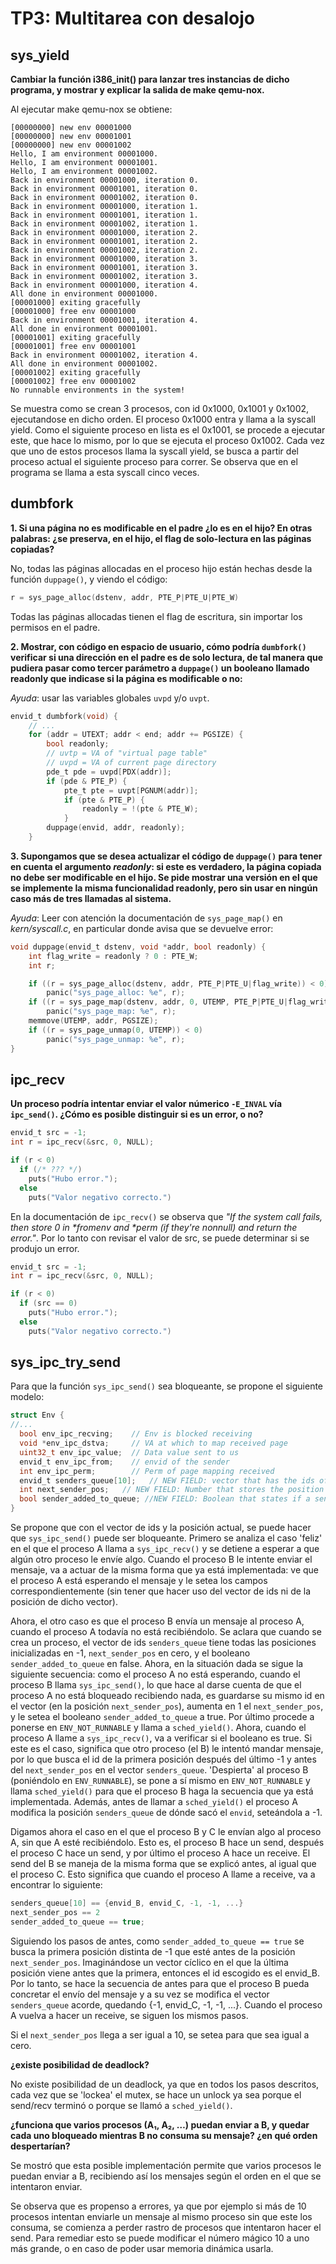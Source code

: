 TP3: Multitarea con desalojo
============================

sys_yield
---------

**Cambiar la función i386_init() para lanzar tres instancias de dicho programa, y mostrar y explicar la salida de make qemu-nox.**

Al ejecutar make qemu-nox se obtiene:

```
[00000000] new env 00001000
[00000000] new env 00001001
[00000000] new env 00001002
Hello, I am environment 00001000.
Hello, I am environment 00001001.
Hello, I am environment 00001002.
Back in environment 00001000, iteration 0.
Back in environment 00001001, iteration 0.
Back in environment 00001002, iteration 0.
Back in environment 00001000, iteration 1.
Back in environment 00001001, iteration 1.
Back in environment 00001002, iteration 1.
Back in environment 00001000, iteration 2.
Back in environment 00001001, iteration 2.
Back in environment 00001002, iteration 2.
Back in environment 00001000, iteration 3.
Back in environment 00001001, iteration 3.
Back in environment 00001002, iteration 3.
Back in environment 00001000, iteration 4.
All done in environment 00001000.
[00001000] exiting gracefully
[00001000] free env 00001000
Back in environment 00001001, iteration 4.
All done in environment 00001001.
[00001001] exiting gracefully
[00001001] free env 00001001
Back in environment 00001002, iteration 4.
All done in environment 00001002.
[00001002] exiting gracefully
[00001002] free env 00001002
No runnable environments in the system!
```
Se muestra como se crean 3 procesos, con id 0x1000, 0x1001 y 0x1002, ejecutandose en dicho orden. El proceso 0x1000 entra y llama a la syscall yield. Como el siguiente proceso en lista es el 0x1001, se procede a ejecutar este, que hace lo mismo, por lo que se ejecuta el proceso 0x1002. Cada vez que uno de estos procesos llama la syscall yield, se busca a partir del proceso actual el siguiente proceso para correr. Se observa que en el programa se llama a esta syscall cinco veces.

dumbfork
--------

**1. Si una página no es modificable en el padre ¿lo es en el hijo? En otras palabras: 
¿se preserva, en el hijo, el flag de solo-lectura en las páginas copiadas?**

No, todas las páginas allocadas en el proceso hijo están hechas desde la función `duppage()`, y viendo el código:

```C
r = sys_page_alloc(dstenv, addr, PTE_P|PTE_U|PTE_W)
```

Todas las páginas allocadas tienen el flag de escritura, sin importar los permisos en el padre.

**2. Mostrar, con código en espacio de usuario, cómo podría `dumbfork()` verificar si una dirección en el padre es de solo lectura,
de tal manera que pudiera pasar como tercer parámetro a `duppage()` un booleano llamado readonly que indicase si la página es modificable o no:**

_Ayuda_: usar las variables globales `uvpd` y/o `uvpt`.

```C
envid_t dumbfork(void) {
    // ...
    for (addr = UTEXT; addr < end; addr += PGSIZE) {
        bool readonly;
        // uvtp = VA of "virtual page table"
        // uvpd = VA of current page directory
        pde_t pde = uvpd[PDX(addr)];
		if (pde & PTE_P) {
			pte_t pte = uvpt[PGNUM(addr)];
			if (pte & PTE_P) {
				readonly = !(pte & PTE_W);
			}
        duppage(envid, addr, readonly);
    }
```

**3. Supongamos que se desea actualizar el código de `duppage()` para tener en cuenta el argumento _readonly_: si este es verdadero,
la página copiada no debe ser modificable en el hijo. Se pide mostrar una versión en el que se implemente la misma funcionalidad readonly,
pero sin usar en ningún caso más de tres llamadas al sistema.**

_Ayuda_: Leer con atención la documentación de `sys_page_map()` en _kern/syscall.c_, en particular donde avisa que se devuelve error:

```C
void duppage(envid_t dstenv, void *addr, bool readonly) {
    int flag_write = readonly ? 0 : PTE_W;
    int r;

	if ((r = sys_page_alloc(dstenv, addr, PTE_P|PTE_U|flag_write)) < 0)
		panic("sys_page_alloc: %e", r);
	if ((r = sys_page_map(dstenv, addr, 0, UTEMP, PTE_P|PTE_U|flag_write)) < 0)
		panic("sys_page_map: %e", r);
	memmove(UTEMP, addr, PGSIZE);
	if ((r = sys_page_unmap(0, UTEMP)) < 0)
		panic("sys_page_unmap: %e", r);
}
```


ipc_recv
--------

**Un proceso podría intentar enviar el valor númerico `-E_INVAL` vía `ipc_send()`. 
¿Cómo es posible distinguir si es un error, o no?**

```C
envid_t src = -1;
int r = ipc_recv(&src, 0, NULL);

if (r < 0)
  if (/* ??? */)
    puts("Hubo error.");
  else
    puts("Valor negativo correcto.")
```

En la documentación de `ipc_recv()` se observa que _"If the system call fails, then store 0 in *fromenv and *perm (if
they're nonnull) and return the error."_. Por lo tanto con revisar el valor de src, se puede determinar si se produjo un error.

```C
envid_t src = -1;
int r = ipc_recv(&src, 0, NULL);

if (r < 0)
  if (src == 0)
    puts("Hubo error.");
  else
    puts("Valor negativo correcto.")
```



sys_ipc_try_send
----------------

Para que la función `sys_ipc_send()` sea bloqueante, se propone el siguiente modelo:

```C
struct Env {
//...
  bool env_ipc_recving;    // Env is blocked receiving
  void *env_ipc_dstva;     // VA at which to map received page
  uint32_t env_ipc_value;  // Data value sent to us
  envid_t env_ipc_from;    // envid of the sender
  int env_ipc_perm;        // Perm of page mapping received
  envid_t senders_queue[10];   // NEW FIELD: vector that has the ids of the processes that are attempting to send.
  int next_sender_pos;   // NEW FIELD: Number that stores the position of the next process to be received.
  bool sender_added_to_queue; //NEW FIELD: Boolean that states if a sender id was added to queue
}
```

Se propone que con el vector de ids y la posición actual, se puede hacer que `sys_ipc_send()` puede ser bloqueante.
Primero se analiza el caso 'feliz' en el que el proceso A llama a `sys_ipc_recv()` y se detiene a esperar a que algún otro proceso le envíe algo.
Cuando el proceso B le intente enviar el mensaje, va a actuar de la misma forma que ya está implementada: ve que el proceso A está esperando el mensaje y le setea los campos correspondientemente (sin tener que hacer uso del vector de ids ni de la posición de dicho vector).

Ahora, el otro caso es que el proceso B envía un mensaje al proceso A, cuando el proceso A todavía no está recibiéndolo. Se aclara que cuando se crea un proceso, el vector de ids `senders_queue` tiene todas las posiciones inicializadas en -1, `next_sender_pos` en cero, y el booleano `sender_added_to_queue` en false. 
Ahora, en la situación dada se sigue la siguiente secuencia: como el proceso A no está esperando, cuando el proceso B llama `sys_ipc_send()`, lo que hace al darse cuenta de que el proceso A no está bloqueado recibiendo nada, es guardarse su mismo id en el vector (en la posición `next_sender_pos`), aumenta en 1 el `next_sender_pos`, y le setea el booleano `sender_added_to_queue` a true. 
Por último procede a ponerse en `ENV_NOT_RUNNABLE` y llama a `sched_yield()`. Ahora, cuando el proceso A llame a `sys_ipc_recv()`, va a verificar si el booleano es true. Si este es el caso, significa que otro proceso (el B) le intentó mandar mensaje, por lo que busca el id de la primera posición después del último -1 y antes del `next_sender_pos` en el vector `senders_queue`.
'Despierta' al proceso B (poniéndolo en `ENV_RUNNABLE`), se pone a sí mismo en `ENV_NOT_RUNNABLE` y llama `sched_yield()` para que el proceso B haga la secuencia que ya está implementada. 
Además, antes de llamar a `sched_yield()` el proceso A modifica la posición `senders_queue` de dónde sacó el `envid`, seteándola a -1.

Digamos ahora el caso en el que el proceso B y C le envían algo al proceso A, sin que A esté recibiéndolo. 
Esto es, el proceso B hace un send, después el proceso C hace un send, y por último el proceso A hace un receive. El send del B se maneja de la misma forma que se explicó antes, al igual que el proceso C. 
Esto significa que cuando el proceso A llame a receive, va a encontrar lo siguiente: 

```C
senders_queue[10] == {envid_B, envid_C, -1, -1, ...}
next_sender_pos == 2
sender_added_to_queue == true;
```

Siguiendo los pasos de antes, como `sender_added_to_queue == true` se busca la primera posición distinta de -1 que esté antes de la posición `next_sender_pos`. 
Imaginándose un vector cíclico en el que la última posición viene antes que la primera, entonces el id escogido es el envid_B. Por lo tanto, se hace la secuencia de antes para que el proceso B pueda concretar el envío del mensaje y a su vez se modifica el vector `senders_queue` acorde,
quedando {-1, envid_C, -1, -1, ...}. Cuando el proceso A vuelva a hacer un receive, se siguen los mismos pasos. 

Si el `next_sender_pos` llega a ser igual a 10, se setea para que sea igual a cero.

**¿existe posibilidad de deadlock?**

No existe posibilidad de un deadlock, ya que en todos los pasos descritos, cada vez que se 'lockea' el mutex, se hace un unlock ya sea porque el send/recv terminó o porque se llamó a `sched_yield()`.

**¿funciona que varios procesos (A₁, A₂, …) puedan enviar a B, y quedar cada uno bloqueado mientras B no consuma su mensaje? ¿en qué orden despertarían?**

Se mostró que esta posible implementación permite que varios procesos le puedan enviar a B, recibiendo así los mensajes según el orden en el que se intentaron enviar.

Se observa que es propenso a errores, ya que por ejemplo si más de 10 procesos intentan enviarle un mensaje al mismo proceso sin que este los consuma, se comienza a perder rastro de procesos que intentaron hacer el send.
Para remediar esto se puede modificar el número mágico 10 a uno más grande, o en caso de poder usar memoria dinámica usarla.

